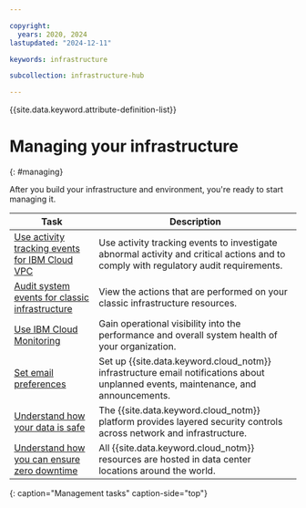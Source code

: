 ```yaml
---

copyright:
  years: 2020, 2024
lastupdated: "2024-12-11"

keywords: infrastructure

subcollection: infrastructure-hub

---
```


{{site.data.keyword.attribute-definition-list}}

# Managing your infrastructure
{: #managing}

After you build your infrastructure and environment, you're ready to start managing it.

| Task | Description |
|--------|---------------|
| [Use activity tracking events for IBM Cloud VPC](/docs/vpc?topic=vpc-at_events) | Use activity tracking events to investigate abnormal activity and critical actions and to comply with regulatory audit requirements. |
| [Audit system events for classic infrastructure](/docs/account?topic=account-audit-log) | View the actions that are performed on your classic infrastructure resources. |
| [Use IBM Cloud Monitoring](/docs/monitoring?topic=monitoring-getting-started) | Gain operational visibility into the performance and overall system health of your organization. |
| [Set email preferences](/docs/account?topic=account-email-prefs) | Set up {{site.data.keyword.cloud_notm}} infrastructure email notifications about unplanned events, maintenance, and announcements.  |
| [Understand how your data is safe](/docs/overview?topic=overview-security) | The {{site.data.keyword.cloud_notm}} platform provides layered security controls across network and infrastructure. |
| [Understand how you can ensure zero downtime](/docs/overview?topic=overview-zero-downtime) | All {{site.data.keyword.cloud_notm}} resources are hosted in data center locations around the world. |
{: caption="Management tasks" caption-side="top"}
